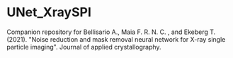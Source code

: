 # UNet_XraySPI
Companion repository for Bellisario A., Maia F. R. N. C. , and Ekeberg T. (2021). "Noise reduction and mask removal neural network for X-ray single particle imaging".  Journal of applied crystallography.
